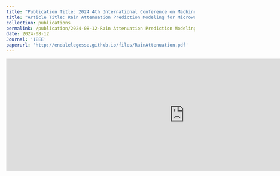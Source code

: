 ```yaml
---
title: "Publication Title: 2024 4th International Conference on Machine Learning and Intelligent Systems Engineering (MLISE)"
title: "Article Title: Rain Attenuation Prediction Modeling for Microwave and Millimeter Wave Band Using LSTM"
collection: publications
permalink: /publication/2024-08-12-Rain Attenuation Prediction Modeling-2
date: 2024-08-12
Journal: 'IEEE'
paperurl: 'http://endalelegesse.github.io/files/RainAttenuation.pdf'
---
```


<iframe src="https://onedrive.live.com/embed?resid=9CDDD6D29488136D%211952&authkey=!ABcAbfSaekvP9GU&em=2" width="952" height="300" frameborder="0" scrolling="no"></iframe>
